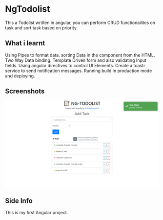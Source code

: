 # NgTodolist

This a Todolist written in angular, you can perform CRUD functionailites on task and sort task based on priority. 


## What i learnt

Using Pipes to format data.
sorting Data in the component from the HTML.
Two Way Data binding.
Template Driven form and also validating Input fields.
Using angular directives to control UI Elements.
Create a toastr service to send notification messages.
Running build in production mode and deploying.

## Screenshots
<img src="./screenshots/ngtodolist.png" alt="ngtodolist">

## Side Info

This is my first Angular project.

